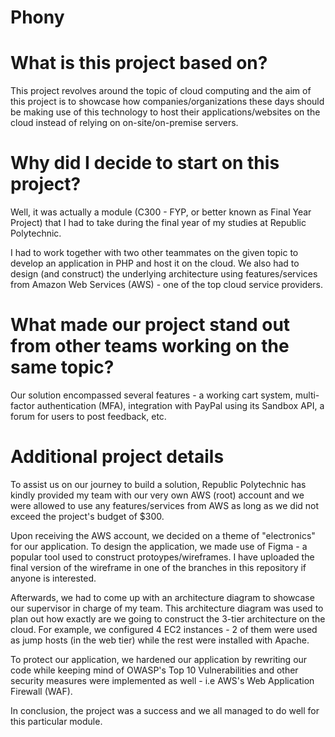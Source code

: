 # Phony

<h1> What is this project based on? </h1>

This project revolves around the topic of cloud computing and the aim of this project is to showcase how companies/organizations these days should be making use of this technology to host their applications/websites on the cloud instead of relying on on-site/on-premise servers. 


<h1> Why did I decide to start on this project? </h1>

Well, it was actually a module (C300 - FYP, or better known as Final Year Project) that I had to take during the final year of my studies at Republic Polytechnic. 

I had to work together with two other teammates on the given topic to develop an application in PHP and host it on the cloud. We also had to design (and construct) the underlying architecture using features/services from Amazon Web Services (AWS) - one of the top cloud service providers. 


<h1> What made our project stand out from other teams working on the same topic? </h1>

Our solution encompassed several features - a working cart system, multi-factor authentication (MFA), integration with PayPal using its Sandbox API, a forum for users to post feedback, etc. 


<h1> Additional project details </h1>

To assist us on our journey to build a solution, Republic Polytechnic has kindly provided my team with our very own AWS (root) account and we were allowed to use any features/services from AWS as long as we did not exceed the project's budget of $300. 

Upon receiving the AWS account, we decided on a theme of "electronics" for our application. To design the application, we made use of Figma - a popular tool used to construct protoypes/wireframes. I have uploaded the final version of the wireframe in one of the branches in this repository if anyone is interested. 

Afterwards, we had to come up with an architecture diagram to showcase our supervisor in charge of my team. This architecture diagram was used to plan out how exactly are we going to construct the 3-tier architecture on the cloud. For example, we configured 4 EC2 instances - 2 of them were used as jump hosts (in the web tier) while the rest were installed with Apache.

To protect our application, we hardened our application by rewriting our code while keeping mind of OWASP's Top 10 
Vulnerabilities and other security measures were implemented as well - i.e AWS's Web Application Firewall (WAF). 

In conclusion, the project was a success and we all managed to do well for this particular module. 



